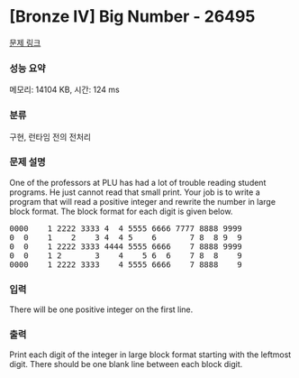 # [Bronze IV] Big Number - 26495 

[문제 링크](https://www.acmicpc.net/problem/26495) 

### 성능 요약

메모리: 14104 KB, 시간: 124 ms

### 분류

구현, 런타임 전의 전처리

### 문제 설명

<p>One of the professors at PLU has had a lot of trouble reading student programs. He just cannot read that small print. Your job is to write a program that will read a positive integer and rewrite the number in large block format. The block format for each digit is given below.</p>

<pre>0000    1 2222 3333 4  4 5555 6666 7777 8888 9999
0  0    1    2    3 4  4 5    6       7 8  8 9  9
0  0    1 2222 3333 4444 5555 6666    7 8888 9999
0  0    1 2       3    4    5 6  6    7 8  8    9
0000    1 2222 3333    4 5555 6666    7 8888    9 </pre>

### 입력 

 <p>There will be one positive integer on the first line.</p>

### 출력 

 <p>Print each digit of the integer in large block format starting with the leftmost digit. There should be one blank line between each block digit.</p>

